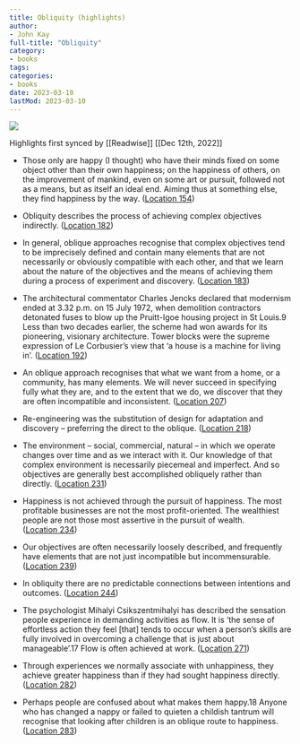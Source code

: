 ```yaml
---
title: Obliquity (highlights)
author:
- John Kay
full-title: "Obliquity"
category:
- books
tags:
categories:
- books
date: 2023-03-10
lastMod: 2023-03-10
---
```

![](https://images-na.ssl-images-amazon.com/images/i/41lbmhnsdil._sl200_.jpg)

Highlights first synced by [[Readwise]] [[Dec 12th, 2022]]

  + Those only are happy (I thought) who have their minds fixed on some object other than their own happiness; on the happiness of others, on the improvement of mankind, even on some art or pursuit, followed not as a means, but as itself an ideal end. Aiming thus at something else, they find happiness by the way. ([Location 154](https://readwise.io/to_kindle?action=open&asin=B004KKY5HA&location=154))

  + Obliquity describes the process of achieving complex objectives indirectly. ([Location 182](https://readwise.io/to_kindle?action=open&asin=B004KKY5HA&location=182))

  + In general, oblique approaches recognise that complex objectives tend to be imprecisely defined and contain many elements that are not necessarily or obviously compatible with each other, and that we learn about the nature of the objectives and the means of achieving them during a process of experiment and discovery. ([Location 183](https://readwise.io/to_kindle?action=open&asin=B004KKY5HA&location=183))

  + The architectural commentator Charles Jencks declared that modernism ended at 3.32 p.m. on 15 July 1972, when demolition contractors detonated fuses to blow up the Pruitt-Igoe housing project in St Louis.9 Less than two decades earlier, the scheme had won awards for its pioneering, visionary architecture. Tower blocks were the supreme expression of Le Corbusier’s view that ‘a house is a machine for living in’. ([Location 192](https://readwise.io/to_kindle?action=open&asin=B004KKY5HA&location=192))

  + An oblique approach recognises that what we want from a home, or a community, has many elements. We will never succeed in specifying fully what they are, and to the extent that we do, we discover that they are often incompatible and inconsistent. ([Location 207](https://readwise.io/to_kindle?action=open&asin=B004KKY5HA&location=207))

  + Re-engineering was the substitution of design for adaptation and discovery – preferring the direct to the oblique. ([Location 218](https://readwise.io/to_kindle?action=open&asin=B004KKY5HA&location=218))

  + The environment – social, commercial, natural – in which we operate changes over time and as we interact with it. Our knowledge of that complex environment is necessarily piecemeal and imperfect. And so objectives are generally best accomplished obliquely rather than directly. ([Location 231](https://readwise.io/to_kindle?action=open&asin=B004KKY5HA&location=231))

  + Happiness is not achieved through the pursuit of happiness. The most profitable businesses are not the most profit-oriented. The wealthiest people are not those most assertive in the pursuit of wealth. ([Location 234](https://readwise.io/to_kindle?action=open&asin=B004KKY5HA&location=234))

  + Our objectives are often necessarily loosely described, and frequently have elements that are not just incompatible but incommensurable. ([Location 239](https://readwise.io/to_kindle?action=open&asin=B004KKY5HA&location=239))

  + In obliquity there are no predictable connections between intentions and outcomes. ([Location 244](https://readwise.io/to_kindle?action=open&asin=B004KKY5HA&location=244))

  + The psychologist Mihalyi Csikszentmihalyi has described the sensation people experience in demanding activities as flow. It is ‘the sense of effortless action they feel [that] tends to occur when a person’s skills are fully involved in overcoming a challenge that is just about manageable’.17 Flow is often achieved at work. ([Location 271](https://readwise.io/to_kindle?action=open&asin=B004KKY5HA&location=271))

  + Through experiences we normally associate with unhappiness, they achieve greater happiness than if they had sought happiness directly. ([Location 282](https://readwise.io/to_kindle?action=open&asin=B004KKY5HA&location=282))

  + Perhaps people are confused about what makes them happy.18 Anyone who has changed a nappy or failed to quieten a childish tantrum will recognise that looking after children is an oblique route to happiness. ([Location 283](https://readwise.io/to_kindle?action=open&asin=B004KKY5HA&location=283))
